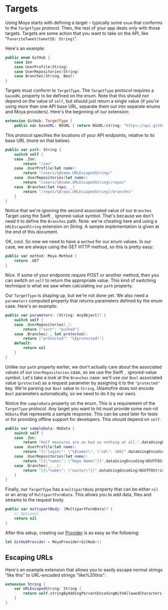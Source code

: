 Targets
=======

Using Moya starts with defining a target – typically some `enum` that conforms
to the `TargetType` protocol. Then, the rest of your app deals *only* with
those targets. Targets are some action that you want to take on the API,
like "`FavoriteTweet(tweetID: String)`".

Here's an example:

```swift
public enum GitHub {
    case Zen
    case UserProfile(String)
    case UserRepositories(String)
    case Branches(String, Bool)
}
```

Targets must conform to `TargetType`. The `TargetType` protocol requires a
`baseURL` property to be defined on the enum. Note that this should *not* depend
on the value of `self`, but should just return a single value (if you're using
more than one API base URL, separate them out into separate enums and Moya
providers). Here's the beginning of our extension:

```swift
extension GitHub: TargetType {
    public var baseURL: NSURL { return NSURL(string: "https://api.github.com")! }
```

This protocol specifies the locations of
your API endpoints, relative to its base URL (more on that below).

```swift
public var path: String {
    switch self {
    case .Zen:
        return "/zen"
    case .UserProfile(let name):
        return "/users/\(name.URLEscapedString)"
    case .UserRepositories(let name):
        return "/users/\(name.URLEscapedString)/repos"
    case .Branches(let repo, _)
        return "/repos/\(repo.URLEscapedString)/branches"
    }
}
```

Notice that we're ignoring the second associated value of our `Branches` Target using the Swift `_` ignored-value symbol. That's because we don't need it to define the `Branches` path.
Note: we're cheating here and using a `URLEscapedString` extension on String.
A sample implementation is given at the end of this document.

OK, cool. So now we need to have a `method` for our enum values. In our case, we
are always using the GET HTTP method, so this is pretty easy:

```swift
public var method: Moya.Method {
    return .GET
}
```

Nice. If some of your endpoints require POST or another method, then you can switch
on `self` to return the appropriate value. This kind of switching technique is what
we saw when calculating our `path` property.

Our `TargetType` is shaping up, but we're not done yet. We also need a `parameters`
computed property that returns parameters defined by the enum case. Here's an example:

```swift
public var parameters: [String: AnyObject]? {
    switch self {
    case .UserRepositories(_):
        return ["sort": "pushed"]
    case .Branches(_, let protected):
        return ["protected": "\(protected)"]
    default:
        return nil
    }
}
```

Unlike our `path` property earlier, we don't actually care about the associated values of our `UserRepositories` case, so we use the Swift `_` ignored-value symbol.
Let's take a look at the `Branches` case: we'll use our `Bool` associated value (`protected`) as a request parameter by assigning it to the `"protected"` key. We're parsing our `Bool` value to `String`. (Alamofire does not encode `Bool` parameters automatically, so we need to do it by our own).

Notice the `sampleData` property on the enum. This is a requirement of
the `TargetType` protocol. Any target you want to hit must provide some non-nil
`NSData` that represents a sample response. This can be used later for tests or
for providing offline support for developers. This *should* depend on `self`.

```swift
public var sampleData: NSData {
    switch self {
    case .Zen:
        return "Half measures are as bad as nothing at all.".dataUsingEncoding(NSUTF8StringEncoding)!
    case .UserProfile(let name):
        return "{\"login\": \"\(name)\", \"id\": 100}".dataUsingEncoding(NSUTF8StringEncoding)!
    case .UserRepositories(let name):
        return "[{\"name\": \"Repo Name\"}]".dataUsingEncoding(NSUTF8StringEncoding)!
    case .Branches(_, _):
        return "[{\"name\": \"master\"}]".dataUsingEncoding(NSUTF8StringEncoding)!
    }
}
```

Finally, our `TargetType` has a `multipartBody` property that can be either
`nil` or an array of `MultipartFormData`. This allows you to add data,
files and streams to the request body.

```swift
public var multipartBody: [MultipartFormData]? {
	// Optional
	return nil
}
```

After this setup, creating our [Provider](Providers.md) is as easy as the following:

```swift
let GitHubProvider = MoyaProvider<GitHub>()
```

Escaping URLs
-------------

Here's an example extension that allows you to easily escape normal strings
"like this" to URL-encoded strings "like%20this":

```swift
extension String {
    var URLEscapedString: String {
        return self.stringByAddingPercentEncodingWithAllowedCharacters(NSCharacterSet.URLHostAllowedCharacterSet())!
    }
}
```
